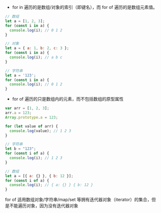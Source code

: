 - for in 遍历的是数组/对象的索引（即键名），而 for of 遍历的是数组元素值。

```js
// 数组
let a = [1, 2, 3];
for (const i in a) {
  console.log(i); // 0 1 2
}

// 对象
let a = { a: 1, b: 2, c: 3 };
for (const i in a) {
  console.log(i); // a b c
}

// 字符串
let a = '123';
for (const i in a) {
  console.log(i); // 0 1 2
}
```

- for of 遍历的只是数组内的元素，而不包括数组的原型属性

```js
var arr = [1, 2, 3];
arr.a = 123;
Array.prototype.a = 123;

for (let value of arr) {
  console.log(value); // 1 2 3
}

// 字符串
let b = "123";
for (const i of a) {
  console.log(i); // 1 2 3
}

// 数组
let a = [{ a: {} }, { b: 12 }];
for (const i of a) {
  console.log(i); // { a: {} } { b: 12 }
}
```

for of 适用数组对象/字符串/map/set 等拥有迭代器对象（iterator）的集合，但是不能遍历对象，因为没有迭代器对象
